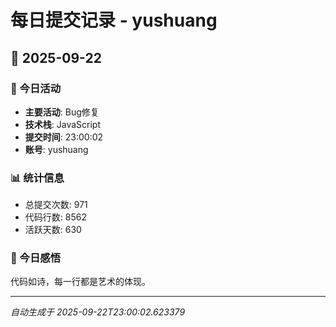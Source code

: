 # 每日提交记录 - yushuang

## 📅 2025-09-22

### 🎯 今日活动
- **主要活动**: Bug修复
- **技术栈**: JavaScript
- **提交时间**: 23:00:02
- **账号**: yushuang

### 📊 统计信息
- 总提交次数: 971
- 代码行数: 8562
- 活跃天数: 630

### 💭 今日感悟
代码如诗，每一行都是艺术的体现。

---
*自动生成于 2025-09-22T23:00:02.623379*
